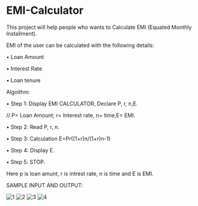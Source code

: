 # EMI-Calculator

This project will help people who wants to Calculate EMI (Equated Monthly Installment).

EMI of the user can be calculated with the following details:

• Loan Amount

• Interest Rate

• Loan tenure 


Algoithm:  

• Step 1: Display EMI CALCULATOR, Declare P, r, n,E.

// P= Loan Amount; r= Interest rate, n= time,E= EMI. 

• Step 2: Read P, r, n.

• Step 3: Calculation E=P*r*((1+r)n/(1+r)n-1)

• Step 4: Display E.

• Step 5: STOP.

Here p is loan amunt, r is intrest rate, n is time and E is EMI.


SAMPLE INPUT AND OUTPUT:

![1](https://user-images.githubusercontent.com/110332879/182320129-5f9aae08-b2d0-4a51-a76f-08629353c132.JPG)
![2](https://user-images.githubusercontent.com/110332879/182320137-6aaa0c3a-bce1-4459-834d-890951b1e1ce.JPG)
![3](https://user-images.githubusercontent.com/110332879/182320149-3ad17af3-a5ae-4b27-b705-ace5ef7e33bf.JPG)
![4](https://user-images.githubusercontent.com/110332879/182320163-196e6c79-7572-4bbe-87ba-4b0bd9c5b907.JPG)
